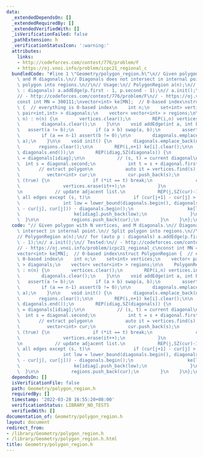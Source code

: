 ```yaml
---
data:
  _extendedDependsOn: []
  _extendedRequiredBy: []
  _extendedVerifiedWith: []
  _isVerificationFailed: false
  _pathExtension: h
  _verificationStatusIcon: ':warning:'
  attributes:
    links:
    - http://codeforces.com/contest/776/problem/F
    - https://oj.vnoi.info/problem/icpc21_regional_c
  bundledCode: "#line 1 \"Geometry/polygon_region.h\"\n// Given polygon with N vertices,\
    \ and M diagonals.\n// Diagonals does not intersect in internal point.\n// Split\
    \ polygon into regions.\n//\n// Usage:\n// PolygonRegion a(n);\n// for (auto p\
    \ : diagonals) a.addEdge(p.first - 1, p.second - 1);\n// a.init();\n// Tested:\n\
    // - http://codeforces.com/contest/776/problem/F\n// - https://oj.vnoi.info/problem/icpc21_regional_c\n\
    const int MN = 300111;\nvector<int> ke[MN];  // 0-based index\nstruct PolygonRegion\
    \ {  // everything is 0-based index\n    int n;\n    set<int> vertices;\n    vector<\
    \ pair<int,int> > diagonals;\n    vector< vector<int> > regions;\n\n    PolygonRegion(int\
    \ n) : n(n) {\n        vertices.clear();\n        REP(i,n) vertices.insert(i);\n\
    \        diagonals.clear();\n    }\n\n    void addEdge(int a, int b) {\n     \
    \   assert(a != b);\n        if (a > b) swap(a, b);\n        assert(a + 1 != b);\n\
    \        if (a == n-1) assert(b != 0);\n\n        diagonals.emplace_back(b - a,\
    \ a);\n    }\n\n    void init() {\n        diagonals.emplace_back(n-1, 0);\n \
    \       regions.clear();\n\n        REP(i,n+1) ke[i].clear();\n\n        sort(diagonals.begin(),\
    \ diagonals.end());\n        REP(idiag,SZ(diagonals)) {\n            auto diagonal\
    \ = diagonals[idiag];\n\n            // (s, t) = current diagonal\n          \
    \  int s = diagonal.second;\n            int t = s + diagonal.first;\n\n     \
    \       // extract polygon\n            auto it = vertices.find(s); ++it;\n  \
    \          vector<int> cur;\n            cur.push_back(s);\n            while\
    \ (true) {\n                if (*it == t) break;\n                cur.push_back(*it);\n\
    \                vertices.erase(it++);\n            }\n            cur.push_back(t);\n\
    \n            // update adjacent list.\n            REP(j,SZ(cur)-1) {  // consider\
    \ all edges except (s, t)\n                if (cur[j+1] - cur[j] > 1) {\n    \
    \                int low = lower_bound(diagonals.begin(), diagonals.end(), make_pair(cur[j+1]\
    \ - cur[j], cur[j])) - diagonals.begin();\n                    ke[low].push_back(idiag);\n\
    \                    ke[idiag].push_back(low);\n                }\n          \
    \  }\n\n            regions.push_back(cur);\n        }\n    }\n};\n"
  code: "// Given polygon with N vertices, and M diagonals.\n// Diagonals does not\
    \ intersect in internal point.\n// Split polygon into regions.\n//\n// Usage:\n\
    // PolygonRegion a(n);\n// for (auto p : diagonals) a.addEdge(p.first - 1, p.second\
    \ - 1);\n// a.init();\n// Tested:\n// - http://codeforces.com/contest/776/problem/F\n\
    // - https://oj.vnoi.info/problem/icpc21_regional_c\nconst int MN = 300111;\n\
    vector<int> ke[MN];  // 0-based index\nstruct PolygonRegion {  // everything is\
    \ 0-based index\n    int n;\n    set<int> vertices;\n    vector< pair<int,int>\
    \ > diagonals;\n    vector< vector<int> > regions;\n\n    PolygonRegion(int n)\
    \ : n(n) {\n        vertices.clear();\n        REP(i,n) vertices.insert(i);\n\
    \        diagonals.clear();\n    }\n\n    void addEdge(int a, int b) {\n     \
    \   assert(a != b);\n        if (a > b) swap(a, b);\n        assert(a + 1 != b);\n\
    \        if (a == n-1) assert(b != 0);\n\n        diagonals.emplace_back(b - a,\
    \ a);\n    }\n\n    void init() {\n        diagonals.emplace_back(n-1, 0);\n \
    \       regions.clear();\n\n        REP(i,n+1) ke[i].clear();\n\n        sort(diagonals.begin(),\
    \ diagonals.end());\n        REP(idiag,SZ(diagonals)) {\n            auto diagonal\
    \ = diagonals[idiag];\n\n            // (s, t) = current diagonal\n          \
    \  int s = diagonal.second;\n            int t = s + diagonal.first;\n\n     \
    \       // extract polygon\n            auto it = vertices.find(s); ++it;\n  \
    \          vector<int> cur;\n            cur.push_back(s);\n            while\
    \ (true) {\n                if (*it == t) break;\n                cur.push_back(*it);\n\
    \                vertices.erase(it++);\n            }\n            cur.push_back(t);\n\
    \n            // update adjacent list.\n            REP(j,SZ(cur)-1) {  // consider\
    \ all edges except (s, t)\n                if (cur[j+1] - cur[j] > 1) {\n    \
    \                int low = lower_bound(diagonals.begin(), diagonals.end(), make_pair(cur[j+1]\
    \ - cur[j], cur[j])) - diagonals.begin();\n                    ke[low].push_back(idiag);\n\
    \                    ke[idiag].push_back(low);\n                }\n          \
    \  }\n\n            regions.push_back(cur);\n        }\n    }\n};\n"
  dependsOn: []
  isVerificationFile: false
  path: Geometry/polygon_region.h
  requiredBy: []
  timestamp: '2022-03-28 16:55:20+08:00'
  verificationStatus: LIBRARY_NO_TESTS
  verifiedWith: []
documentation_of: Geometry/polygon_region.h
layout: document
redirect_from:
- /library/Geometry/polygon_region.h
- /library/Geometry/polygon_region.h.html
title: Geometry/polygon_region.h
---
```

